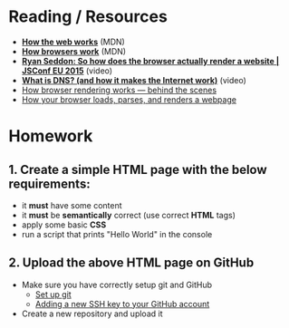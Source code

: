 # Reading / Resources

- [**How the web works**](https://developer.mozilla.org/en-US/docs/Learn/Getting_started_with_the_web/How_the_Web_works) (MDN)
- [**How browsers work**](https://developer.mozilla.org/en-US/docs/Web/Performance/How_browsers_work) (MDN)
- [**Ryan Seddon: So how does the browser actually render a website | JSConf EU 2015**](https://www.youtube.com/watch?v=SmE4OwHztCc) (video)
- [**What is DNS? (and how it makes the Internet work)**](https://www.youtube.com/watch?v=NiQTs9DbtW4) (video)
- [How browser rendering works — behind the scenes](https://blog.logrocket.com/how-browser-rendering-works-behind-scenes/)
- [How your browser loads, parses, and renders a webpage](https://www.fullstackfoundations.com/blog/how-browser-loads-parses-renders-webpage)

# Homework

## 1. Create a simple HTML page with the below requirements:

- it **must** have some content
- it **must** be **semantically** correct (use correct **HTML** tags)
- apply some basic **CSS**
- run a script that prints "Hello World" in the console

## 2. Upload the above HTML page on GitHub

- Make sure you have correctly setup git and GitHub
  - [Set up git](https://docs.github.com/en/get-started/getting-started-with-git/set-up-git)
  - [Adding a new SSH key to your GitHub account](https://docs.github.com/en/authentication/connecting-to-github-with-ssh/adding-a-new-ssh-key-to-your-github-account?platform=windows)
- Create a new repository and upload it
